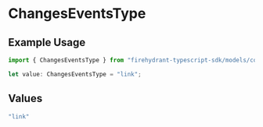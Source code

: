 # ChangesEventsType

## Example Usage

```typescript
import { ChangesEventsType } from "firehydrant-typescript-sdk/models/components";

let value: ChangesEventsType = "link";
```

## Values

```typescript
"link"
```